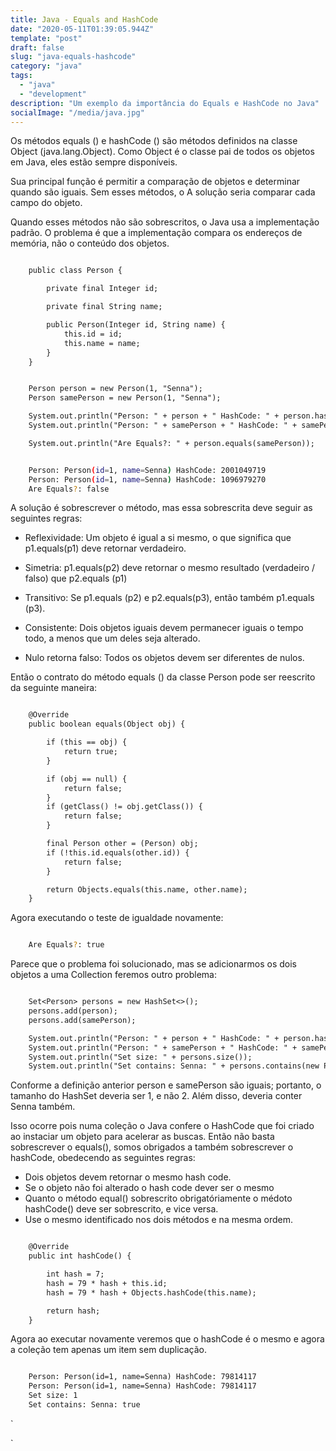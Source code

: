 ```yaml
---
title: Java - Equals and HashCode
date: "2020-05-11T01:39:05.944Z"
template: "post"
draft: false
slug: "java-equals-hashcode"
category: "java"
tags:
  - "java"
  - "development"
description: "Um exemplo da importância do Equals e HashCode no Java"
socialImage: "/media/java.jpg"
---
```


Os métodos equals () e hashCode () são métodos definidos na classe Object (java.lang.Object). Como Object é o
classe pai de todos os objetos em Java, eles estão sempre disponíveis.

Sua principal função é permitir a comparação de objetos e determinar quando são iguais. Sem esses métodos, o
A solução seria comparar cada campo do objeto.

Quando esses métodos não são sobrescritos, o Java usa a implementação padrão. O problema é que a implementação compara 
os endereços de memória, não o conteúdo dos objetos.

```jsp

    public class Person {

        private final Integer id;

        private final String name;

        public Person(Integer id, String name) {
            this.id = id;
            this.name = name;
        }
    }

```

```jsp

    Person person = new Person(1, "Senna");
    Person samePerson = new Person(1, "Senna");

    System.out.println("Person: " + person + " HashCode: " + person.hashCode());
    System.out.println("Person: " + samePerson + " HashCode: " + samePerson.hashCode());

    System.out.println("Are Equals?: " + person.equals(samePerson));

```

```bash

    Person: Person(id=1, name=Senna) HashCode: 2001049719
    Person: Person(id=1, name=Senna) HashCode: 1096979270
    Are Equals?: false

```

A solução é sobrescrever o método, mas essa sobrescrita deve seguir as seguintes regras:

- Reflexividade: Um objeto é igual a si mesmo, o que significa que p1.equals(p1) deve retornar verdadeiro.

- Simetria: p1.equals(p2) deve retornar o mesmo resultado (verdadeiro / falso) que p2.equals (p1)

- Transitivo: Se p1.equals (p2) e p2.equals(p3), então também p1.equals (p3).

- Consistente: Dois objetos iguais devem permanecer iguais o tempo todo, a menos que um deles seja alterado.

- Nulo retorna falso: Todos os objetos devem ser diferentes de nulos.

Então o contrato do método equals () da classe Person pode ser reescrito da seguinte maneira:

```jsp

    @Override
    public boolean equals(Object obj) {

        if (this == obj) {
            return true;
        }

        if (obj == null) {
            return false;
        }
        if (getClass() != obj.getClass()) {
            return false;
        }

        final Person other = (Person) obj;
        if (!this.id.equals(other.id)) {
            return false;
        }

        return Objects.equals(this.name, other.name);
    }

```

Agora executando o teste de igualdade novamente:

```bash

    Are Equals?: true

```

Parece que o problema foi solucionado, mas se adicionarmos os dois objetos a uma Collection feremos outro problema:

```jsp

    Set<Person> persons = new HashSet<>();
    persons.add(person);
    persons.add(samePerson);

    System.out.println("Person: " + person + " HashCode: " + person.hashCode());
    System.out.println("Person: " + samePerson + " HashCode: " + samePerson.hashCode());
    System.out.println("Set size: " + persons.size());
    System.out.println("Set contains: Senna: " + persons.contains(new Person(1, "Senna")));

```

Conforme a definição anterior person e samePerson são iguais; portanto, o tamanho do HashSet deveria ser 1, e não 2. 
Além disso, deveria conter Senna também. 

Isso ocorre pois numa coleção o Java confere o HashCode que foi criado ao instaciar um objeto para acelerar as buscas. 
Então não basta sobrescrever o equals(), somos obrigados a também sobrescrever o hashCode, obedecendo as 
seguintes regras:

- Dois objetos devem retornar o mesmo hash code.
- Se o objeto não foi alterado o hash code dever ser o mesmo
- Quanto o método equal() sobrescrito obrigatóriamente o médoto hashCode() deve ser sobrescrito, e vice versa.
- Use o mesmo identificado nos dois métodos e na mesma ordem. 

```jsp

    @Override
    public int hashCode() {

        int hash = 7;
        hash = 79 * hash + this.id;
        hash = 79 * hash + Objects.hashCode(this.name);

        return hash;
    }

```

Agora ao executar novamente veremos que o hashCode é o mesmo e agora a coleção tem apenas um item sem duplicação.

```jsp

    Person: Person(id=1, name=Senna) HashCode: 79814117
    Person: Person(id=1, name=Senna) HashCode: 79814117
    Set size: 1
    Set contains: Senna: true

```




`


`


 


